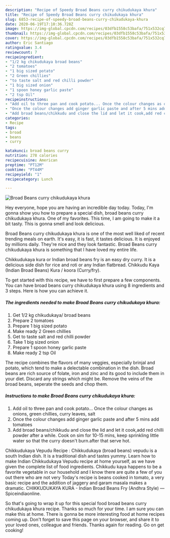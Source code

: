 ```yaml
---
description: "Recipe of Speedy Broad Beans curry chikudukaya khura"
title: "Recipe of Speedy Broad Beans curry chikudukaya khura"
slug: 6853-recipe-of-speedy-broad-beans-curry-chikudukaya-khura
date: 2020-06-19T17:10:36.728Z
image: https://img-global.cpcdn.com/recipes/03dfb1558c53bafa/751x532cq70/broad-beans-curry-chikudukaya-khura-recipe-main-photo.jpg
thumbnail: https://img-global.cpcdn.com/recipes/03dfb1558c53bafa/751x532cq70/broad-beans-curry-chikudukaya-khura-recipe-main-photo.jpg
cover: https://img-global.cpcdn.com/recipes/03dfb1558c53bafa/751x532cq70/broad-beans-curry-chikudukaya-khura-recipe-main-photo.jpg
author: Eric Santiago
ratingvalue: 3.4
reviewcount: 7
recipeingredient:
- "1/2 kg chikudukaya broad beans"
- "2 tomatoes"
- "1 big sized potato"
- "2 Green chillies"
- "to taste salt and red chilli powder"
- "1 big sized onion"
- "1 spoon honey garlic paste"
- "2 tsp Oil"
recipeinstructions:
- "Add oil to three pan and cook potato... Once the colour changes as onions, green chillies, curry leaves, salt"
- "Once the colour changes add ginger garlic paste and after 5 mins add tomatoes"
- "Add broad beans/chikkudu and close the lid and let it cook,add red chilli powder after a while. Cook on sim for 10-15 mins, keep sprinkling little water so that the curry doesn&#39;t burn.after that serve hot."
categories:
- Recipe
tags:
- broad
- beans
- curry

katakunci: broad beans curry 
nutrition: 278 calories
recipecuisine: American
preptime: "PT12M"
cooktime: "PT44M"
recipeyield: "1"
recipecategory: Lunch

---
```



![Broad Beans curry chikudukaya khura](https://img-global.cpcdn.com/recipes/03dfb1558c53bafa/751x532cq70/broad-beans-curry-chikudukaya-khura-recipe-main-photo.jpg)

Hey everyone, hope you are having an incredible day today. Today, I'm gonna show you how to prepare a special dish, broad beans curry chikudukaya khura. One of my favorites. This time, I am going to make it a bit tasty. This is gonna smell and look delicious.

Broad Beans curry chikudukaya khura is one of the most well liked of recent trending meals on earth. It's easy, it is fast, it tastes delicious. It is enjoyed by millions daily. They're nice and they look fantastic. Broad Beans curry chikudukaya khura is something that I have loved my entire life.

Chikkudukaya kura or Indian broad beans fry is an easy dry curry. It is a delicious side dish for rice and roti or any Indian flatbread. Chikkudu Kaya (Indian Broad Beans) Kura / koora (Curry/fry).


To get started with this recipe, we have to first prepare a few components. You can have broad beans curry chikudukaya khura using 8 ingredients and 3 steps. Here is how you can achieve it.

<!--inarticleads1-->

##### The ingredients needed to make Broad Beans curry chikudukaya khura:

1. Get 1/2 kg chikudukaya/ broad beans
1. Prepare 2 tomatoes
1. Prepare 1 big sized potato
1. Make ready 2 Green chillies
1. Get to taste salt and red chilli powder
1. Take 1 big sized onion
1. Prepare 1 spoon honey garlic paste
1. Make ready 2 tsp Oil


The recipe combines the flavors of many veggies, especially brinjal and potato, which tend to make a delectable combination in the dish. Broad beans are rich source of folate, iron and zinc and its good to include them in your diet. Discard any strings which might be. Remove the veins of the broad beans, seperate the seeds and chop them. 

<!--inarticleads2-->

##### Instructions to make Broad Beans curry chikudukaya khura:

1. Add oil to three pan and cook potato... Once the colour changes as onions, green chillies, curry leaves, salt
1. Once the colour changes add ginger garlic paste and after 5 mins add tomatoes
1. Add broad beans/chikkudu and close the lid and let it cook,add red chilli powder after a while. Cook on sim for 10-15 mins, keep sprinkling little water so that the curry doesn&#39;t burn.after that serve hot.


Chikkudukaya Vepudu Recipe : Chikkudukaya (broad beans) vepudu is a south Indian dish. It is a traditional dish and tastes yummy. Learn how to make Indian Chikkudukaya Vepudu recipe at home yourself, as we have given the complete list of food ingredients. Chikkudu kaya happens to be a favorite vegetable in our household and I know there are quite a few of you out there who are not very Today&#39;s recipe is beans cooked in tomato, a very basic recipe and the addition of jaggery and garam masala makes a dramatic. CHIKKUDUKAYA KURA - Indian Broad Beans Fry (Andhra Style) — Spiceindiaonline. 

So that's going to wrap it up for this special food broad beans curry chikudukaya khura recipe. Thanks so much for your time. I am sure you can make this at home. There is gonna be more interesting food at home recipes coming up. Don't forget to save this page on your browser, and share it to your loved ones, colleague and friends. Thanks again for reading. Go on get cooking!
